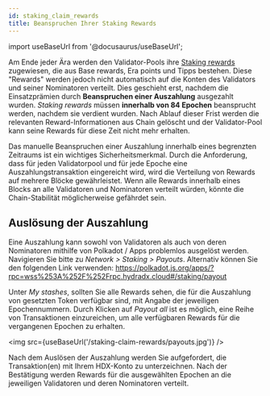 ```yaml
---
id: staking_claim_rewards
title: Beanspruchen Ihrer Staking Rewards
---
```


import useBaseUrl from '@docusaurus/useBaseUrl';

Am Ende jeder Ära werden den Validator-Pools ihre [Staking rewards](/staking_rewards) zugewiesen, die aus Base rewards, Era points und Tipps bestehen. Diese "Rewards" werden jedoch nicht automatisch auf die Konten des Validators und seiner Nominatoren verteilt. Dies geschieht erst, nachdem die Einsatzprämien durch **Beanspruchen einer Auszahlung** ausgezahlt wurden. _Staking rewards_ müssen **innerhalb von 84 Epochen** beansprucht werden, nachdem sie verdient wurden. Nach Ablauf dieser Frist werden die relevanten Reward-Informationen aus Chain gelöscht und der Validator-Pool kann seine Rewards für diese Zeit nicht mehr erhalten.

Das manuelle Beanspruchen einer Auszahlung innerhalb eines begrenzten Zeitraums ist ein wichtiges Sicherheitsmerkmal. Durch die Anforderung, dass für jeden Validatorpool und für jede Epoche eine Auszahlungstransaktion eingereicht wird, wird die Verteilung von Rewards auf mehrere Blöcke gewährleistet. Wenn alle Rewards innerhalb eines Blocks an alle Validatoren und Nominatoren verteilt würden, könnte die Chain-Stabilität  möglicherweise gefährdet sein.

## Auslösung der Auszahlung
Eine Auszahlung kann sowohl von Validatoren als auch von deren Nominatoren mithilfe von Polkadot / Apps problemlos ausgelöst werden. Navigieren Sie bitte zu *Network > Staking > Payouts*. Alternativ können Sie den folgenden Link verwenden: 
https://polkadot.js.org/apps/?rpc=wss%253A%252F%252Frpc.hydradx.cloud#/staking/payout

Unter *My stashes*, sollten Sie alle Rewards sehen, die für die Auszahlung von gesetzten Token verfügbar sind, mit Angabe der jeweiligen Epochennummern. Durch Klicken auf *Payout all* ist es möglich, eine Reihe von Transaktionen einzureichen, um alle verfügbaren Rewards für die vergangenen Epochen zu erhalten.

<img src={useBaseUrl('/staking-claim-rewards/payouts.jpg')} />

Nach dem Auslösen der Auszahlung werden Sie aufgefordert, die Transaktion(en) mit Ihrem HDX-Konto zu unterzeichnen. Nach der Bestätigung werden Rewards für die ausgewählten Epochen an die jeweiligen Validatoren und deren Nominatoren verteilt.
